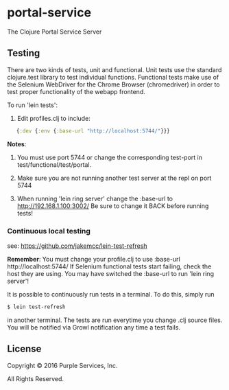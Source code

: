 # portal-service

The Clojure Portal Service Server

## Testing

There are two kinds of tests, unit and functional. Unit tests use the standard
clojure.test library to test individual functions. Functional tests make use of
the Selenium WebDriver for the Chrome Browser (chromedriver) in order to test
proper functionality of the webapp frontend.

To run 'lein tests':

1. Edit profiles.clj to include:
```clojure
   {:dev {:env {:base-url "http://localhost:5744/"}}}
```
**Notes**:

1. You must use port 5744 or change the corresponding test-port in
test/functional/test/portal.

2. Make sure you are not running another test server at the repl
on port 5744

3. When running 'lein ring server' change the :base-url to
http://192.168.1.100:3002/ Be sure to change it BACK before running tests!

### Continuous local testing

see: https://github.com/jakemcc/lein-test-refresh

**Remember**: You must change your profile.clj to use
:base-url http://localhost:5744/ If Selenium functional tests start failing,
check the host they are using. You may have switched the :base-url to run
'lein ring server'!

It is possible to continuously run tests in a terminal. To do this, simply run

```bash
$ lein test-refresh
```

in another terminal. The tests are run everytime you change .clj source files.
You will be notified via Growl notification any time a test fails.

## License

Copyright © 2016 Purple Services, Inc.

All Rights Reserved.
